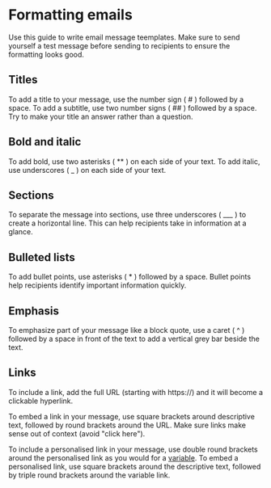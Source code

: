 # Formatting emails

Use this guide to write email message teemplates. Make sure to send yourself a test message before sending to recipients to ensure the formatting looks good.

## Titles

To add a title to your message, use the number sign ( # ) followed by a space. To add a subtitle, use two number signs ( ## ) followed by a space. Try to make your title an answer rather than a question.

## Bold and italic

To add bold, use two asterisks ( ** ) on each side of your text. To add italic, use underscores ( _ ) on each side of your text. 

## Sections

To separate the message into sections, use three underscores ( ___ ) to create a horizontal line. This can help recipients take in information at a glance.

## Bulleted lists

To add bullet points, use asterisks ( * ) followed by a space. Bullet points help recipients identify important information quickly.

## Emphasis

To emphasize part of your message like a block quote, use a caret ( ^ ) followed by a space in front of the text to add a vertical grey bar beside the text.

## Links 

To include a link, add the full URL (starting with https://) and it will become a clickable hyperlink.

To embed a link in your message, use square brackets around descriptive text, followed by round brackets around the URL. Make sure links make sense out of context (avoid "click here").

To include a personalised link in your message, use double round brackets around the personalised link as you would for a [variable](personalise.md). To embed a personalised link, use square brackets around the descriptive text, followed by triple round brackets around the variable link.
